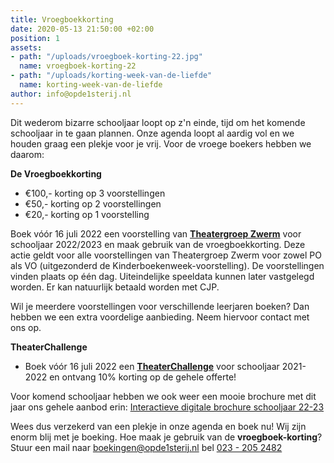 ```yaml
---
title: Vroegboekkorting
date: 2020-05-13 21:50:00 +02:00
position: 1
assets:
- path: "/uploads/vroegboek-korting-22.jpg"
  name: vroegboek-korting-22
- path: "/uploads/korting-week-van-de-liefde"
  name: korting-week-van-de-liefde
author: info@opde1sterij.nl
---
```


Dit wederom bizarre schooljaar loopt op z'n einde, tijd om het komende schooljaar in te gaan plannen. Onze agenda loopt al aardig vol en we houden graag een plekje voor je vrij. Voor de vroege boekers hebben we daarom:

**De Vroegboekkorting**

* €100,- korting op 3 voorstellingen  
* €50,- korting op 2 voorstellingen 
* €20,- korting op 1 voorstelling

Boek vóór 16 juli 2022 een voorstelling van **[Theatergroep Zwerm](https://www.opde1sterij.nl/theatergroep-zwerm/)**  voor schooljaar 2022/2023 en maak gebruik van de vroegboekkorting. Deze actie geldt voor alle voorstellingen van Theatergroep Zwerm voor zowel PO als VO (uitgezonderd de Kinderboekenweek-voorstelling). De voorstellingen vinden plaats op één dag. Uiteindelijke speeldata kunnen later vastgelegd worden. Er kan natuurlijk betaald worden met CJP.

Wil je meerdere voorstellingen voor verschillende leerjaren boeken? Dan hebben we een extra voordelige aanbieding. Neem hiervoor contact met ons op. 

**TheaterChallenge**

* Boek vóór 16 juli 2022 een **[TheaterChallenge](https://www.opde1sterij.nl/theaterchallenge/)** voor schooljaar 2021-2022 en ontvang 10% korting op de gehele offerte!

Voor komend schooljaar hebben we ook weer een mooie brochure met dit jaar ons gehele aanbod erin: [Interactieve digitale brochure schooljaar 22-23](https://indd.adobe.com/view/b0df1780-05be-4b35-bb3b-21afadaf2063)

Wees dus verzekerd van een plekje in onze agenda en boek nu! Wij zijn enorm blij met je boeking. Hoe maak je gebruik van de **vroegboek-korting**? Stuur een mail naar [boekingen@opde1sterij.nl](mailto:boekingen@opde1sterij.nl) bel <a href="tel:\+31232052482" title="Bel Op de eerste rij">023 - 205 2482</a>
